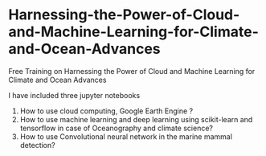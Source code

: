 # Harnessing-the-Power-of-Cloud-and-Machine-Learning-for-Climate-and-Ocean-Advances
Free Training on Harnessing the Power of Cloud and Machine Learning for Climate and Ocean Advances

I have included three jupyter notebooks
1. How to use cloud computing, Google Earth Engine ?
2. How to use machine learning and deep learning using scikit-learn and tensorflow in case of Oceanography and climate science? 
3. How to use Convolutional neural network in the marine mammal detection? 
